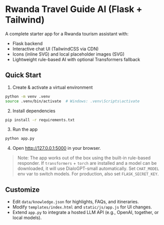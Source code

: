 
# Rwanda Travel Guide AI (Flask + Tailwind)

A complete starter app for a Rwanda tourism assistant with:
- Flask backend
- Interactive chat UI (TailwindCSS via CDN)
- Icons (inline SVG) and local placeholder images (SVG)
- Lightweight rule-based AI with optional Transformers fallback

## Quick Start

1) Create & activate a virtual environment
```bash
python -m venv .venv
source .venv/bin/activate  # Windows: .venv\Scripts\activate
```

2) Install dependencies
```bash
pip install -r requirements.txt
```

3) Run the app
```bash
python app.py
```

4) Open http://127.0.0.1:5000 in your browser.

> Note: The app works out of the box using the built-in rule-based responder.
> If `transformers` + `torch` are installed and a model can be downloaded, it will use DialoGPT-small automatically.
> Set `CHAT_MODEL` env var to switch models. For production, also set `FLASK_SECRET_KEY`.

## Customize

- Edit `data/knowledge.json` for highlights, FAQs, and itineraries.
- Modify `templates/index.html` and `static/js/app.js` for UI changes.
- Extend `app.py` to integrate a hosted LLM API (e.g., OpenAI, together, or local models).
